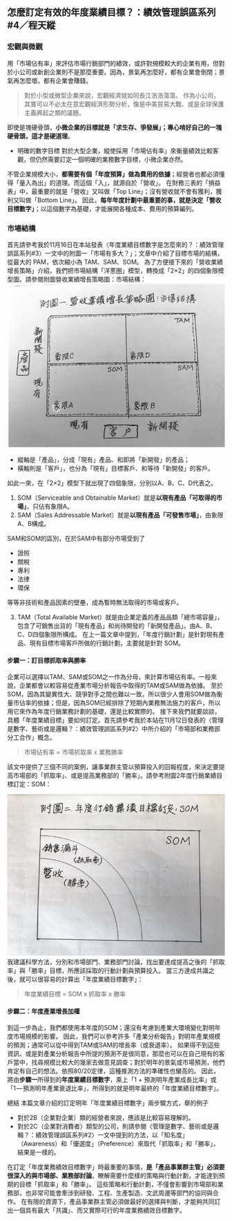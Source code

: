 ## 怎麼訂定有效的年度業績目標？：績效管理誤區系列#4／程天縱

### 宏觀與微觀
用「市場佔有率」來評估市場行銷部門的績效，或許對規模較大的企業有用，但對於小公司或新創企業則不是那麼重要。因為，景氣再怎麼好，都有企業會倒閉；景氣再怎麼壞，都有企業會賺錢。

> 對於小型或微型企業來說，宏觀經濟就如同長江浩浩蕩蕩。
 作為小公司，其實可以不必太在意宏觀經濟形勢分析，像是中美貿易大戰、或是全球保護主義興起之類的議題。

即使是塊硬骨頭，**小微企業的目標就是「求生存、爭發展」；專心啃好自己的一塊硬骨頭，這才是硬道理**。
 
- 明確的數字目標
  對於大型企業，縱使採用「市場佔有率」來衡量績效比較客觀，但仍然需要訂定一個明確的業務數字目標，小微企業亦然。

不管企業規模大小，**都需要有個「年度預算」做為費用的依據**；經營者也都必須懂得「量入為出」的道理。而這個「入」，就源自於「營收」。
在財務三表的「損益表」中，最重要的就是「營收」又叫做「Top Line」；沒有營收就不會有獲利，獲利又叫做「Bottom Line」。
因此，**每年年度計劃中最重要的事，就是決定「營收目標數字」**；以這個數字為基礎，才能展開各種成本、費用的預算編列。

### 市場結構
首先請參考我於11月16日在本站發表〈年度業績目標數字是怎麼來的？：績效管理誤區系列#3〉一文中的附圖一「市場有多大？」；文章中介紹了目標市場的結構，從最大的 PAM，依次縮小為 TAM、SAM、SOM。
為了方便接下來的「營收業績增長策略」介紹，我們把市場結構「洋蔥圈」模型，轉換成「2×2」的四個象限模型圖。請參閱附圖營收業績增長策略圖：市場結構：  
![image info](./assets/img/market_structure_2X2.jpg)

- 縱軸是「產品」，分成「現有」產品、和即將「新開發」的產品；
- 橫軸則是「客戶」，也分為「現有」目標客戶、和等待「新開發」的客戶。

如此一來，在「2×2」模型下就出現了四個象限，分別以A、B、C、D代表之。
1. SOM（Serviceable and Obtainable Market）就是**以現有產品「可取得的市場」**，只佔有象限A。
2. SAM（Sales Addressable Market）就是**以現有產品「可發售市場」**，由象限A、B構成。

SAM和SOM的區別，在於SAM中有部分市場受到了
 - 證照
 - 關稅
 - 專利
 - 法律
 - 環保
 
 等等非技術和產品因素的壁壘，成為暫時無法取得的市場或客戶。

3. TAM（Total Available Market）就是由企業定義的產品品類「總市場容量」，包含了可銷售出貨的「現有產品」和尚待開發的「新開發產品」。由A、B、C、D四個象限所構成。
在上一篇文章中提到，「年度行銷計劃」是針對現有產品、現有目標市場客戶所做的行銷計劃，主要就是針對 SOM。
#### 步驟一：訂目標抓取率與勝率
企業可以選擇以TAM、SAM或SOM之一作為分母，來計算市場佔有率。一般來說，企業都會以較容易從產業市場分析報告中取得的TAM或SAM做為依據。
至於SOM，因為其變異性大、競爭對手之間也難以一致，所以很少人會用SOM做為衡量市佔率的依據；但是，因為SOM已經排除了短期內業務無法施力的客戶，所以用它來作為年度行銷業務計劃的基礎，還是比較實際的。
接下來我們就要談談，具體「年度業績目標」要如何訂定。首先請參考我於本站在11月12日發表的〈管理是數字、藝術或是邏輯？：績效管理誤區系列#2〉中所介紹的「市場部和業務部分工合作」概念。

> 市場佔有率 = 市場抓取率 x 業務勝率

該文中提供了三個不同的案例，讓事業群主管以預算投入的回報程度，來決定要提高市場部的「抓取率」、或是提高業務部的「勝率」。請參考附圖2年度行銷業績目標訂定：SOM：

![image info](./assets/img/set_annual_marketing_target.jpg)
我建議科學方法，分別和市場部門、業務部門討論，找出要達成提高之後的「抓取率」與「勝率」目標，所應該採取的行動計劃與預算投入。
當三方達成共識之後，就可以很容易的計算出「年度業績目標數字」：

> 年度業績目標 = SOM x 抓取率 x 勝率

#### 步驟二：年度產業增長加權
到這一步為止，我們都使用本年度的SOM；還沒有考慮到產業大環境變化對明年度市場規模的影響。
因此，我們可以參考許多「產業分析報告」對明年產業規模的預測；通常可以從中得到TAM或SAM的增長率（或衰退率）。
如果得不到這些資訊、或是對產業分析報告中所提的預測不是很同意，那麼也可以在自己現有的客戶當中，找尋規模比較大的幾家去做意見調查；對於明年的景氣或市場預測，他們肯定有自己的想法。依照80/20定律，這種推測方法的準確性也蠻高的。
因此，將由**步驟一**所得到的**年度業績目標數字**，乘上「1 + 預測明年產業成長比率」或「1 — 預測明年產業衰退比率」，所得到的就是明年最終的「年度業績目標數字」。

總結
本篇文章介紹的訂定明年「年度業績目標數字」兩步驟方式，舉的例子
 - 對於2B（企業對企業）類的經營者來說，應該是比較容易理解的。
 - 對於2C（企業對消費者）類型的公司，則請參閱〈管理是數字、藝術或是邏輯？：績效管理誤區系列#2〉一文中提到的方法，以「知名度」（Awareness）和「優選度」（Preference）來取代「抓取率」和「勝率」，結果是一樣的。

在訂定「年度業務績效目標數字」時最重要的事情，**是「產品事業群主管」必須要很深入的與市場部、業務部討論**，瞭解需要什麼樣的策略與行動計劃，才能達到預期的目標「抓取率」和「勝率」。
這些策略和行動計劃，不僅會影響到市場部和業務部，也非常可能會牽涉到研發、工程、生產製造、文武周邊等部門的協同與合作。
在有限的資源下，產品事業群主管必須做最好的選擇與判斷，才能夠共同訂出一個具有最大「共識」、而又實際可行的年度業務績效目標數字。